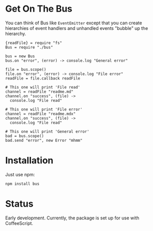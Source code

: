# Get On The Bus

You can think of Bus like `EventEmitter` except that you can create hierarchies of event handlers and unhandled events "bubble" up the hierarchy.

    {readFile} = require "fs"
    Bus = require "./bus"

    bus = new Bus
    bus.on "error", (error) -> console.log "General error"

    file = bus.scope()
    file.on "error", (error) -> console.log "File error"
    readFile = file.callback readFile

    # This one will print 'File read'
    channel = readFile "readme.md"
    channel.on "success", (file) ->
      console.log "File read"
  
    # This one will print 'File error'
    channel = readFile "readme.mdx"
    channel.on "success", (file) ->
      console.log "File read"

    # This one will print 'General error'
    bad = bus.scope()
    bad.send "error", new Error "mhmm"    

# Installation

Just use npm:

    npm install bus
    
# Status

Early development. Currently, the package is set up for use with CoffeeScript.
